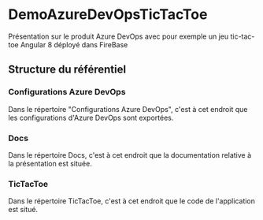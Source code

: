 # DemoAzureDevOpsTicTacToe
Présentation sur le produit Azure DevOps avec pour exemple un jeu tic-tac-toe Angular 8 déployé dans FireBase

## Structure du référentiel

### Configurations Azure DevOps

Dans le répertoire "Configurations Azure DevOps", c'est à cet endroit que les configurations d'Azure DevOps sont exportées.

### Docs

Dans le répertoire Docs, c'est à cet endroit que la documentation relative à la présentation est située.

### TicTacToe

Dans le répertoire TicTacToe, c'est à cet endroit que le code de l'application est situé.
